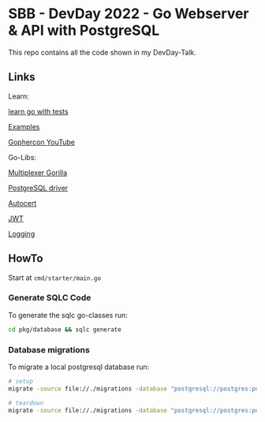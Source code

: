 # SBB - DevDay 2022 - Go Webserver & API with PostgreSQL

This repo contains all the code shown in my DevDay-Talk.



## Links

Learn:

[learn go with tests](https://quii.gitbook.io/learn-go-with-tests/)

[Examples](https://github.com/kgysu/devday2022/tree/main/cmd/examples)

[Gophercon YouTube](https://www.youtube.com/c/GopherAcademy/playlists)



Go-Libs:

[Multiplexer Gorilla](https://github.com/gorilla/mux)

[PostgreSQL driver](https://github.com/jackc/pgx)

[Autocert](https://github.com/kgysu/devday2022/tree/main/cmd/examples/tls)

[JWT](https://github.com/golang-jwt/jwt)

[Logging](https://github.com/sirupsen/logrus)



## HowTo

Start at `cmd/starter/main.go`


### Generate SQLC Code

To generate the sqlc go-classes run:

```bash
cd pkg/database && sqlc generate
```


### Database migrations

To migrate a local postgresql database run:

```bash
# setup
migrate -source file://./migrations -database "postgresql://postgres:postgres@localhost:5432/devday?sslmode=disable" up 1

# teardown
migrate -source file://./migrations -database "postgresql://postgres:postgres@localhost:5432/devday?sslmode=disable" down 1
```

